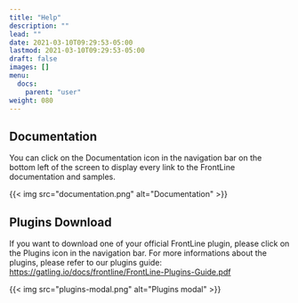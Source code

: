 ```yaml
---
title: "Help"
description: ""
lead: ""
date: 2021-03-10T09:29:53-05:00
lastmod: 2021-03-10T09:29:53-05:00
draft: false
images: []
menu:
  docs:
    parent: "user"
weight: 080
---
```


## Documentation

You can click on the Documentation icon in the navigation bar on the bottom left of the screen to display every link to the FrontLine documentation and samples.

{{< img src="documentation.png" alt="Documentation" >}}

## Plugins Download

If you want to download one of your official FrontLine plugin, please click on the Plugins icon in the navigation bar. For more informations about the plugins, please refer to our plugins guide: https://gatling.io/docs/frontline/FrontLine-Plugins-Guide.pdf

{{< img src="plugins-modal.png" alt="Plugins modal" >}}
